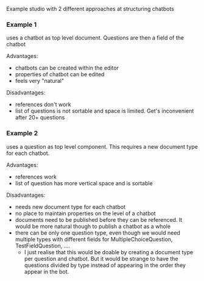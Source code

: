 Example studio with 2 different approaches at structuring chatbots

### Example 1 
uses a chatbot as top level document. Questions are then a field of the chatbot

Advantages:
- chatbots can be created within the editor
- properties of chatbot can be edited
- feels very "natural"

Disadvantages:
- references don't work
- list of questions is not sortable and space is limited. Get's inconvenient after 20+ questions

### Example 2
uses a question as top level component. This requires a new document type for each 
chatbot.

Advantages:
- references work
- list of question has more vertical space and is sortable

Disadvantages:
- needs new document type for each chatbot
- no place to maintain properties on the level of a chatbot
- documents need to be published before they can be referenced. It would be more natural though to publish a chatbot as a whole
- there can be only one question type, even though we would need multiple types with different fields for MultipleChoiceQuestion, TestFieldQuestion, ....
  - I just realise that this would be doable by creating a document type per question and chatbot. But it would be strange to have the questions
    divided by type instead of appearing in the order they appear in the bot.
